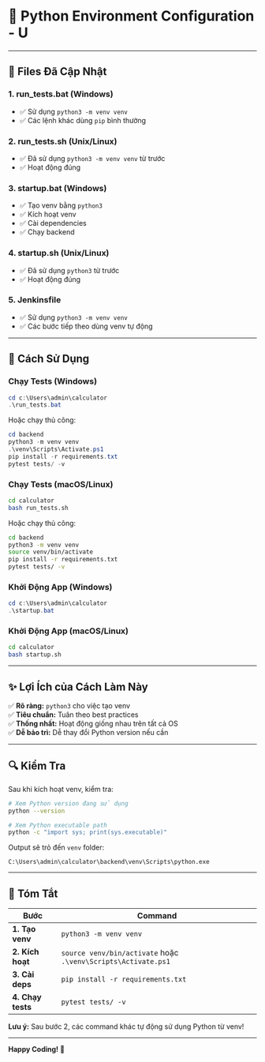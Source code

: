 # 🔧 Python Environment Configuration - U

---

## 📝 Files Đã Cập Nhật

### **1. run_tests.bat (Windows)**
- ✅ Sử dụng `python3 -m venv venv`
- ✅ Các lệnh khác dùng `pip` bình thường

### **2. run_tests.sh (Unix/Linux)**
- ✅ Đã sử dụng `python3 -m venv venv` từ trước
- ✅ Hoạt động đúng

### **3. startup.bat (Windows)**
- ✅ Tạo venv bằng `python3`
- ✅ Kích hoạt venv
- ✅ Cài dependencies
- ✅ Chạy backend

### **4. startup.sh (Unix/Linux)**
- ✅ Đã sử dụng `python3` từ trước
- ✅ Hoạt động đúng

### **5. Jenkinsfile**
- ✅ Sử dụng `python3 -m venv venv`
- ✅ Các bước tiếp theo dùng venv tự động

---

## 🚀 Cách Sử Dụng

### **Chạy Tests (Windows)**

```powershell
cd c:\Users\admin\calculator
.\run_tests.bat
```

Hoặc chạy thủ công:

```powershell
cd backend
python3 -m venv venv
.\venv\Scripts\Activate.ps1
pip install -r requirements.txt
pytest tests/ -v
```

### **Chạy Tests (macOS/Linux)**

```bash
cd calculator
bash run_tests.sh
```

Hoặc chạy thủ công:

```bash
cd backend
python3 -m venv venv
source venv/bin/activate
pip install -r requirements.txt
pytest tests/ -v
```

### **Khởi Động App (Windows)**

```powershell
cd c:\Users\admin\calculator
.\startup.bat
```

### **Khởi Động App (macOS/Linux)**

```bash
cd calculator
bash startup.sh
```

---

## ✨ Lợi Ích của Cách Làm Này

✅ **Rõ ràng:** `python3` cho việc tạo venv  
✅ **Tiêu chuẩn:** Tuân theo best practices  
✅ **Thống nhất:** Hoạt động giống nhau trên tất cả OS  
✅ **Dễ bảo trì:** Dễ thay đổi Python version nếu cần  

---

## 🔍 Kiểm Tra

Sau khi kích hoạt venv, kiểm tra:

```bash
# Xem Python version đang sử dụng
python --version

# Xem Python executable path
python -c "import sys; print(sys.executable)"
```

Output sẽ trỏ đến `venv` folder:
```
C:\Users\admin\calculator\backend\venv\Scripts\python.exe
```

---

## 📌 Tóm Tắt

| Bước | Command |
|------|---------|
| **1. Tạo venv** | `python3 -m venv venv` |
| **2. Kích hoạt** | `source venv/bin/activate` hoặc `.\venv\Scripts\Activate.ps1` |
| **3. Cài deps** | `pip install -r requirements.txt` |
| **4. Chạy tests** | `pytest tests/ -v` |

**Lưu ý:** Sau bước 2, các command khác tự động sử dụng Python từ venv!

---

**Happy Coding! 🚀**
